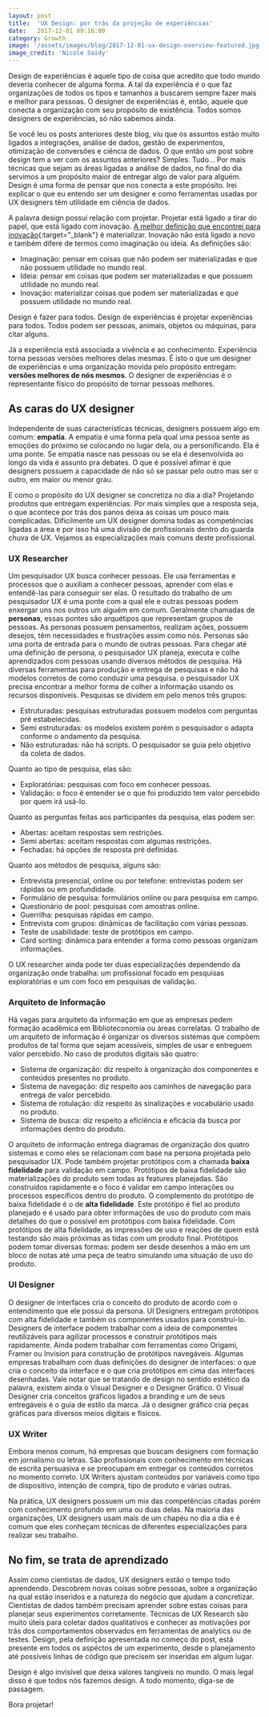 ```yaml
---
layout: post
title:  'UX Design: por trás da projeção de experiências'
date:   2017-12-01 09:16:00
category: Growth
image: '/assets/images/blog/2017-12-01-ux-design-overview-featured.jpg'
image_credit: 'Nicole Saidy'
---
```


Design de experiências é aquele tipo de coisa que acredito que todo mundo deveria conhecer de alguma forma. A tal da experiência é o que faz organizações de todos os tipos e tamanhos a buscarem sempre fazer mais e melhor para pessoas. O designer de experiências é, então, aquele que conecta a organização com seu propósito de existência. Todos somos designers de experiências, só não sabemos ainda.

<!--more-->

Se você leu os posts anteriores deste blog, viu que os assuntos estão muito ligados a integrações, análise de dados, gestão de experimentos, otimização de conversões e ciência de dados. O que então um post sobre design tem a ver com os assuntos anteriores? Simples. Tudo... Por mais técnicas que sejam as áreas ligadas a análise de dados, no final do dia servimos a um propósito maior de entregar algo de valor para alguém. Design é uma forma de pensar que nos conecta a este propósito. Irei explicar o que eu entendo ser um designer e como ferramentas usadas por UX designers têm utilidade em ciência de dados.

A palavra design possui relação com projetar. Projetar está ligado a tirar do papel, que está ligado com inovação. [A melhor definição que encontrei para inovação](http://assets.perestroika.com.br.s3.amazonaws.com/vlef/vlef.pdf){:target="\_blank"} é materializar. Inovação não está ligado a novo e também difere de termos como imaginação ou ideia. As definições são:

- Imaginação: pensar em coisas que não podem ser materializadas e que não possuem utilidade no mundo real.
- Ideia: pensar em coisas que podem ser materializadas e que possuem utilidade no mundo real.
- Inovação: materializar coisas que podem ser materializadas e que possuem utilidade no mundo real.

Design é fazer para todos. Design de experiências é projetar experiências para todos. Todos podem ser pessoas, animais, objetos ou máquinas, para citar alguns.

Já a experiência está associada a vivência e ao conhecimento. Experiência torna pessoas versões melhores delas mesmas. É isto o que um designer de experiências e uma organização movida pelo propósito entregam: **versões melhores de nós mesmos**. O designer de experiências é o representante físico do propósito de tornar pessoas melhores.

## As caras do UX designer

Independente de suas características técnicas, designers possuem algo em comum: **empatia**. A empatia é uma forma pela qual uma pessoa sente as emoções do próximo se colocando no lugar dela, ou a personificando. Ela é uma ponte. Se empatia nasce nas pessoas ou se ela é desenvolvida ao longo da vida é assunto pra debates. O que é possível afimar é que designers possuem a capacidade de não só se passar pelo outro mas ser o outro, em maior ou menor grau.

E como o propósito do UX designer se concretiza no dia a dia? Projetando produtos que entregam experiências. Por mais simples que a resposta seja, o que acontece por trás dos panos deixa as coisas um pouco mais complicadas. Dificilmente um UX designer domina todas as competências ligadas a área e por isso há uma divisão de profissionais dentro do guarda chuva de UX. Vejamos as especializações mais comuns deste profissional.

### UX Researcher

Um pesquisador UX busca conhecer pessoas. Ele usa ferramentas e processos que o auxiliam a conhecer pessoas, aprender com elas e entendê-las para conseguir ser elas. O resultado do trabalho de um pesquisador UX é uma ponte com a qual ele e outras pessoas podem enxergar uns nos outros um alguém em comum. Geralmente chamadas de **personas**, essas pontes são arquétipos que representam grupos de pessoas. As personas possuem pensamentos, realizam ações, possuem desejos, têm necessidades e frustrações assim como nós. Personas são uma porta de entrada para o mundo de outras pessoas. Para chegar até uma definição de persona, o pesquisador UX planeja, executa e colhe aprendizados com pessoas usando diversos métodos de pesquisa. Há diversas ferramentas para produção e entrega de pesquisas e não há modelos corretos de como conduzir uma pesquisa. o pesquisador UX precisa encontrar a melhor forma de colher a informação usando os recursos disponíveis. Pesquisas se dividem em pelo menos três grupos:

- Estruturadas: pesquisas estruturadas possuem modelos com perguntas pré estabelecidas.
- Semi estruturadas: os modelos existem porém o pesquisador o adapta conforme o andamento da pesquisa.
- Não estruturadas: não há scripts. O pesquisador se guia pelo objetivo da coleta de dados.

Quanto ao tipo de pesquisa, elas são:

- Exploratórias: pesquisas com foco em conhecer pessoas.
- Validação: o foco é entender se o que foi produzido tem valor percebido por quem irá usá-lo.

Quanto as perguntas feitas aos participantes da pesquisa, elas podem ser:

- Abertas: aceitam respostas sem restrições.
- Semi abertas: aceitam respostas com algumas restrições.
- Fechadas: há opções de resposta pré definidas.

Quanto aos métodos de pesquisa, alguns são:

- Entrevista presencial, online ou por telefone: entrevistas podem ser rápidas ou em profundidade.
- Formulário de pesquisa: formulários online ou para pesquisa em campo.
- Questionário de pool: pesquisas com amostras online.
- Guerrilha: pesquisas rápidas em campo.
- Entrevista com grupos: dinâmicas de facilitação com várias pessoas.
- Teste de usabilidade: teste de protótipos em campo.
- Card sorting: dinâmica para entender a forma como pessoas organizam informações.

O UX researcher ainda pode ter duas especializações dependendo da organização onde trabalha: um profissional focado em pesquisas exploratórias e um com foco em pesquisas de validação.

### Arquiteto de Informação

Há vagas para arquiteto da informação em que as empresas pedem formação acadêmica em Biblioteconomia ou áreas correlatas. O trabalho de um arquiteto de informação é organizar os diversos sistemas que compõem produtos de tal forma que sejam acessíveis, simples de usar e entreguem valor percebido. No caso de produtos digitais são quatro:

- Sistema de organização: diz respeito à organização dos componentes e conteúdos presentes no produto.
- Sistema de navegação: diz respeito aos caminhos de navegação para entrega de valor percebido.
- Sistema de rotulação: diz respeito às sinalizações e vocabulário usado no produto.
- Sistema de busca: diz respeito a eficiência e eficácia da busca por informações dentro do produto.

O arquiteto de informação entrega diagramas de organização dos quatro sistemas e como eles se relacionam com base na persona projetada pelo pesquisador UX. Pode também projetar protótipos com a chamada **baixa fidelidade** para validação em campo. Protótipos de baixa fidelidade são materializações do produto sem todas as features planejadas. São construídos rapidamente e o foco é validar em campo interações ou processos específicos dentro do produto. O complemento do protótipo de baixa fidelidade é o de **alta fidelidade**. Este protótipo é fiel ao produto planejado e é usado para obter informações de uso do produto com mais detalhes do que o possível em protótipos com baixa fidelidade. Com protótipos de alta fidelidade, as impressões de uso e reações de quem está testando são mais próximas as tidas com um produto final. Protótipos podem tomar diversas formas: podem ser desde desenhos a mão em um bloco de notas até uma peça de teatro simulando uma situação de uso do produto.

### UI Designer

O designer de interfaces cria o conceito do produto de acordo com o entendimento que ele possui da persona. UI Designers entregam protótipos com alta fidelidade e também os componentes usados para construí-lo. Designers de interface podem trabalhar com a ideia de componentes reutilizáveis para agilizar processos e construir protótipos mais rapidamente. Ainda podem trabalhar com ferramentas como Origami, Framer ou Invision para construção de protótipos navegáveis. Algumas empresas trabalham com duas definições do designer de interfaces: o que cria o conceito da interface e o que cria protótipos em cima das interfaces desenhadas. Vale notar que se tratando de design no sentido estético da palavra, existem ainda o Visual Designer e o Designer Gráfico. O Visual Designer cria conceitos gráficos ligados a branding e um de seus entregáveis é o guia de estilo da marca. Já o designer gráfico cria peças gráficas para diversos meios digitais e físicos.

### UX Writer

Embora menos comum, há empresas que buscam designers com formação em jornalismo ou letras. São profissionais com conhecimento em técnicas de escrita persuasiva e se preocupam em entregar os conteúdos corretos no momento correto. UX Writers ajustam conteúdos por variáveis como tipo de dispositivo, intenção de compra, tipo de produto e várias outras.

Na prática, UX designers possuem um mix das competências citadas porém com conhecimento profundo em uma ou duas delas. Na maioria das organizações, UX designers usam mais de um chapéu no dia a dia e é comum que eles conheçam técnicas de diferentes especializações para realizar seu trabalho.

## No fim, se trata de aprendizado

Assim como cientistas de dados, UX designers estão o tempo todo aprendendo. Descobrem novas coisas sobre pessoas, sobre a organização na qual estão inseridos e a natureza do negócio que ajudam a concretizar. Cientistas de dados também precisam aprender sobre estas coisas para planejar seus experimentos corretamente. Técnicas de UX Research são muito úteis para coletar dados qualitativos e conhecer as motivações por trás dos comportamentos observados em ferramentas de analytics ou de testes. Design, pela definição apresentada no começo do post, está presente em todos os aspéctos de um experimento, desde o planejamento até possíveis linhas de código que precisem ser inseridas em algum lugar.

Design é algo invisível que deixa valores tangíveis no mundo. O mais legal disso é que todos nós fazemos design. A todo momento, diga-se de passagem.

Bora projetar!
